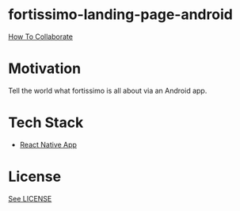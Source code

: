 # fortissimo-landing-page-android

[How To Collaborate](https://github.com/fortissimo-ff/fortissimo-landing-page-android/blob/master/How-To-Collaborate.md)

# Motivation

Tell the world what fortissimo is all about via an Android app. 

# Tech Stack

* [React Native App](https://github.com/react-community/create-react-native-app/)

# License

[See LICENSE](https://github.com/fortissimo-ff/fortissimo/blob/master/LICENSE.md)
